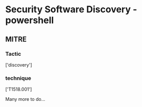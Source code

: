 # Security Software Discovery - powershell

## MITRE

### Tactic
['discovery']

### technique
['T1518.001']

Many more to do...
